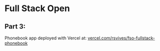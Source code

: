 # Full Stack Open


## Part 3: 
Phonebook app deployed with Vercel at:
[vercel.com/rsvives/fso-fullstack-phonebook](https://vercel.com/rsvives/fso-fullstack-phonebook)



